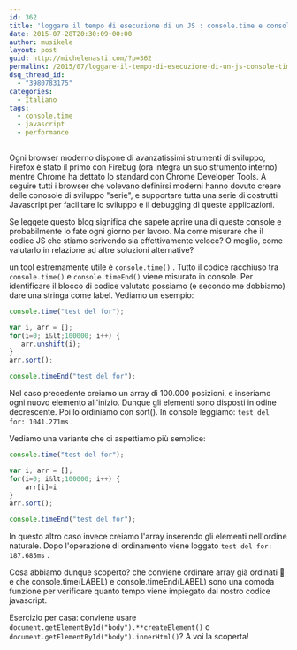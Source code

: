 ```yaml
---
id: 362
title: 'loggare il tempo di esecuzione di un JS : console.time e console.timeEnd'
date: 2015-07-28T20:30:09+00:00
author: musikele
layout: post
guid: http://michelenasti.com/?p=362
permalink: /2015/07/loggare-il-tempo-di-esecuzione-di-un-js-console-time-e-console-timeend/
dsq_thread_id:
  - "3980783175"
categories:
  - Italiano
tags:
  - console.time
  - javascript
  - performance
---
```

Ogni browser moderno dispone di avanzatissimi strumenti di sviluppo, Firefox è stato il primo con Firebug (ora integra un suo strumento interno) mentre Chrome ha dettato lo standard con Chrome Developer Tools. A seguire tutti i browser che volevano definirsi moderni hanno dovuto creare delle conosole di sviluppo "serie", e supportare tutta una serie di costrutti Javascript per facilitare lo sviluppo e il debugging di queste applicazioni.

Se leggete questo blog significa che sapete aprire una di queste console e probabilmente lo fate ogni giorno per lavoro. Ma come misurare che il codice JS che stiamo scrivendo sia effettivamente veloce? O meglio, come valutarlo in relazione ad altre soluzioni alternative?

un tool estremamente utile è `console.time()` . Tutto il codice racchiuso tra `console.time()`  e `console.timeEnd()`  viene misurato in console. Per identificare il blocco di codice valutato possiamo (e secondo me dobbiamo) dare una stringa come label. Vediamo un esempio:

```javascript
console.time("test del for"); 

var i, arr = []; 
for(i=0; i&lt;100000; i++) { 
   arr.unshift(i); 
} 
arr.sort(); 

console.timeEnd("test del for");
```

Nel caso precedente creiamo un array di 100.000 posizioni, e inseriamo ogni nuovo elemento all'inizio. Dunque gli elementi sono disposti in odine decrescente. Poi lo ordiniamo con sort(). In console leggiamo: `test del for: 1041.271ms` .

Vediamo una variante che ci aspettiamo più semplice:

```javascript
console.time("test del for"); 

var i, arr = []; 
for(i=0; i&lt;100000; i++) { 
    arr[i]=i 
} 
arr.sort(); 

console.timeEnd("test del for");
```

In questo altro caso invece creiamo l'array inserendo gli elementi nell'ordine naturale. Dopo l'operazione di ordinamento viene loggato `test del for: 187.685ms` .

Cosa abbiamo dunque scoperto? che conviene ordinare array già ordinati 🙂 e che console.time(LABEL) e console.timeEnd(LABEL) sono una comoda funzione per verificare quanto tempo viene impiegato dal nostro codice javascript.

Esercizio per casa: conviene usare `document.getElementById("body").**createElement()` o `document.getElementById("body").innerHtml()`? A voi la scoperta!

